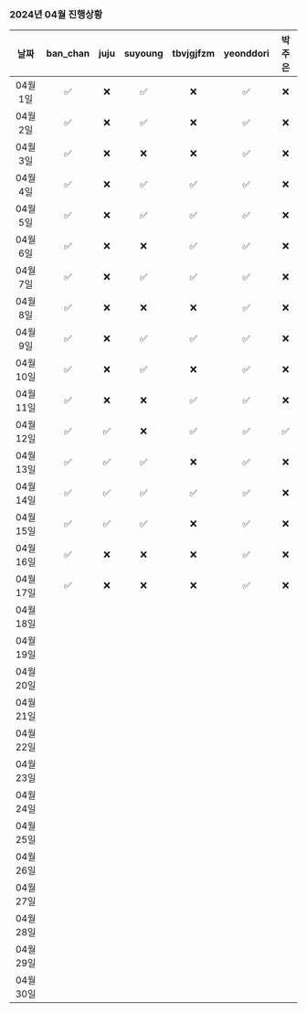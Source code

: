 ### 2024년 04월 진행상황
| 날짜 | ban_chan | juju | suyoung | tbvjgjfzm | yeonddori | 박주은 |
|:---:|:---:|:---:|:---:|:---:|:---:|:---:|
| 04월 1일 | ✅ | ❌ | ✅ | ❌ | ✅ | ❌ |
| 04월 2일 | ✅ | ❌ | ✅ | ❌ | ✅ | ❌ |
| 04월 3일 | ✅ | ❌ | ❌ | ❌ | ✅ | ❌ |
| 04월 4일 | ✅ | ❌ | ✅ | ✅ | ✅ | ❌ |
| 04월 5일 | ✅ | ❌ | ✅ | ✅ | ✅ | ❌ |
| 04월 6일 | ✅ | ❌ | ❌ | ✅ | ✅ | ❌ |
| 04월 7일 | ✅ | ❌ | ✅ | ✅ | ✅ | ❌ |
| 04월 8일 | ✅ | ❌ | ❌ | ❌ | ✅ | ❌ |
| 04월 9일 | ✅ | ❌ | ✅ | ✅ | ✅ | ❌ |
| 04월 10일 | ✅ | ❌ | ✅ | ❌ | ✅ | ❌ |
| 04월 11일 | ✅ | ❌ | ❌ | ✅ | ✅ | ❌ |
| 04월 12일 | ✅ | ✅ | ❌ | ✅ | ✅ | ✅ |
| 04월 13일 | ✅ | ✅ | ✅ | ❌ | ✅ | ❌ |
| 04월 14일 | ✅ | ✅ | ✅ | ✅ | ✅ | ❌ |
| 04월 15일 | ✅ | ✅ | ✅ | ❌ | ✅ | ❌ |
| 04월 16일 | ✅ | ❌ | ❌ | ❌ | ✅ | ❌ |
| 04월 17일 | ✅ | ❌ | ❌ | ❌ | ✅ | ❌ |
| 04월 18일 | | | | | | |
| 04월 19일 | | | | | | |
| 04월 20일 | | | | | | |
| 04월 21일 | | | | | | |
| 04월 22일 | | | | | | |
| 04월 23일 | | | | | | |
| 04월 24일 | | | | | | |
| 04월 25일 | | | | | | |
| 04월 26일 | | | | | | |
| 04월 27일 | | | | | | |
| 04월 28일 | | | | | | |
| 04월 29일 | | | | | | |
| 04월 30일 | | | | | | |
